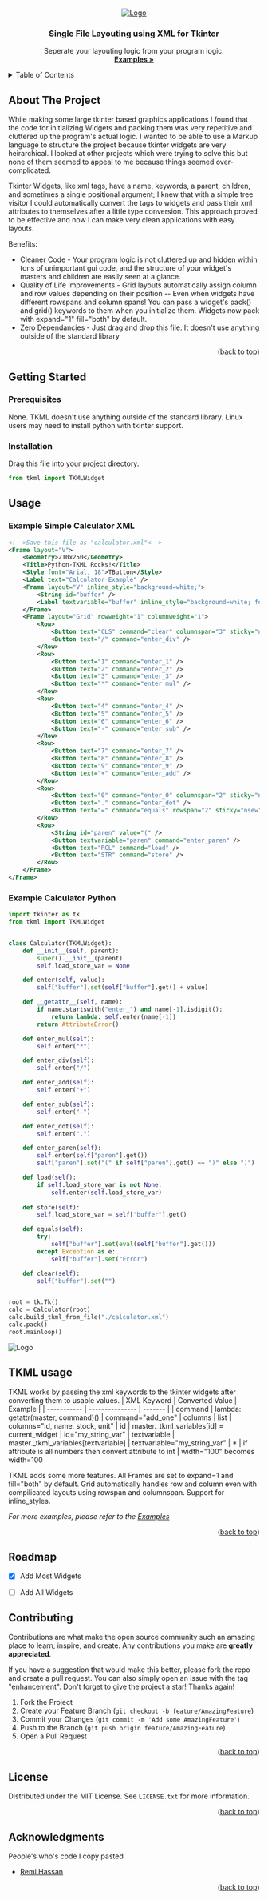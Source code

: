 <!-- Improved compatibility of back to top link: See: https://github.com/RandyGraham/Python-TKLM/pull/73 -->
<a name="readme-top"></a>
<!--
*** Thanks for checking out the Best-README-Template. If you have a suggestion
*** that would make this better, please fork the repo and create a pull request
*** or simply open an issue with the tag "enhancement".
*** Don't forget to give the project a star!
*** Thanks again! Now go create something AMAZING! :D
-->



<!-- PROJECT SHIELDS -->
<!--
*** I'm using markdown "reference style" links for readability.
*** Reference links are enclosed in brackets [ ] instead of parentheses ( ).
*** See the bottom of this document for the declaration of the reference variables
*** for contributors-url, forks-url, etc. This is an optional, concise syntax you may use.
*** https://www.markdownguide.org/basic-syntax/#reference-style-links
-->
<!-- PROJECT LOGO -->
<br />
<div align="center">
  <a href="https://github.com/RandyGraham/Python-TMKL/">
    <img src="Images/PythonTKML.png" alt="Logo">
  </a>

  <h3 align="center">Single File Layouting using XML for Tkinter</h3>

  <p align="center">
    Seperate your layouting logic from your program logic.
    <br />
    <a href="https://github.com/RandyGraham/Python-TMKL/Examples"><strong>Examples »</strong></a>
    <br />

</div>



<!-- TABLE OF CONTENTS -->
<details>
  <summary>Table of Contents</summary>
  <ol>
    <li>
      <a href="#about-the-project">About The Project</a>
      <ul>
        <li><a href="#built-with">Built With</a></li>
      </ul>
    </li>
    <li>
      <a href="#getting-started">Getting Started</a>
      <ul>
        <li><a href="#prerequisites">Prerequisites</a></li>
        <li><a href="#installation">Installation</a></li>
      </ul>
    </li>
    <li><a href="#usage">Usage</a></li>
    <li><a href="#roadmap">Roadmap</a></li>
    <li><a href="#contributing">Contributing</a></li>
    <li><a href="#license">License</a></li>
    <li><a href="#contact">Contact</a></li>
    <li><a href="#acknowledgments">Acknowledgments</a></li>
  </ol>
</details>



<!-- ABOUT THE PROJECT -->
## About The Project

While making some large tkinter based graphics applications I found that the code for initializing Widgets and packing them was very repetitive and cluttered up the program's actual logic. I wanted to be able to use a Markup language to structure the project because tkinter widgets are very heirarchical. I looked at other projects which were trying to solve this but none of them seemed to appeal to me because things seemed over-complicated.

Tkinter Widgets, like xml tags, have a name, keywords, a parent, children, and sometimes a single positional argument; I knew that with a simple tree visitor I could automatically convert the tags to widgets and pass their xml attributes to themselves after a little type conversion. This approach proved to be effective and now I can make very clean applications with easy layouts.

Benefits:
* Cleaner Code - Your program logic is not cluttered up and hidden within tons of unimportant gui code, and the structure of your widget's masters and children are easily seen at a glance.
* Quality of Life Improvements - Grid layouts automatically assign column and row values depending on their position -- Even when widgets have different rowspans and column spans! You can pass a widget's pack() and grid() keywords to them when you initialize them. Widgets now pack with expand="1" fill="both" by default.
* Zero Dependancies - Just drag and drop this file. It doesn't use anything outside of the standard library

<p align="right">(<a href="#readme-top">back to top</a>)</p>



<!-- GETTING STARTED -->
## Getting Started

### Prerequisites

None. TKML doesn't use anything outside of the standard library. Linux users may need to install python with tkinter support.

### Installation

Drag this file into your project directory.

```python
from tkml import TKMLWidget
```




<!-- USAGE EXAMPLES -->
## Usage

### Example Simple Calculator XML
```xml
<!-->Save this file as "calculator.xml"<-->
<Frame layout="V">
    <Geometry>210x250</Geometry>
    <Title>Python-TKML Rocks!</Title>
    <Style font="Arial, 18">TButton</Style>
    <Label text="Calculator Example" />
    <Frame layout="V" inline_style="background=white;">
        <String id="buffer" />
        <Label textvariable="buffer" inline_style="background=white; font=Arial, 20;" />
    </Frame>
    <Frame layout="Grid" rowweight="1" columnweight="1">
        <Row>
            <Button text="CLS" command="clear" columnspan="3" sticky="nsew" />
            <Button text="/" command="enter_div" />
        </Row>
        <Row>
            <Button text="1" command="enter_1" />
            <Button text="2" command="enter_2" />
            <Button text="3" command="enter_3" />
            <Button text="*" command="enter_mul" />
        </Row>
        <Row>
            <Button text="4" command="enter_4" />
            <Button text="5" command="enter_5" />
            <Button text="6" command="enter_6" />
            <Button text="-" command="enter_sub" />
        </Row>
        <Row>
            <Button text="7" command="enter_7" />
            <Button text="8" command="enter_8" />
            <Button text="9" command="enter_9" />
            <Button text="+" command="enter_add" />
        </Row>
        <Row>
            <Button text="0" command="enter_0" columnspan="2" sticky="nsew" />
            <Button text="." command="enter_dot" />
            <Button text="=" command="equals" rowspan="2" sticky="nsew" />
        </Row>
        <Row>
            <String id="paren" value="(" />
            <Button textvariable="paren" command="enter_paren" />
            <Button text="RCL" command="load" />
            <Button text="STR" command="store" />
        </Row>
    </Frame>
</Frame>
```
### Example Calculator Python
```python
import tkinter as tk
from tkml import TKMLWidget


class Calculator(TKMLWidget):
    def __init__(self, parent):
        super().__init__(parent)
        self.load_store_var = None

    def enter(self, value):
        self["buffer"].set(self["buffer"].get() + value)

    def __getattr__(self, name):
        if name.startswith("enter_") and name[-1].isdigit():
            return lambda: self.enter(name[-1])
        return AttributeError()

    def enter_mul(self):
        self.enter("*")

    def enter_div(self):
        self.enter("/")

    def enter_add(self):
        self.enter("+")

    def enter_sub(self):
        self.enter("-")

    def enter_dot(self):
        self.enter(".")

    def enter_paren(self):
        self.enter(self["paren"].get())
        self["paren"].set("(" if self["paren"].get() == ")" else ")")

    def load(self):
        if self.load_store_var is not None:
            self.enter(self.load_store_var)
    
    def store(self):
        self.load_store_var = self["buffer"].get()

    def equals(self):
        try:
            self["buffer"].set(eval(self["buffer"].get()))
        except Exception as e:
            self["buffer"].set("Error")

    def clear(self):
        self["buffer"].set("")


root = tk.Tk()
calc = Calculator(root)
calc.build_tkml_from_file("./calculator.xml")
calc.pack()
root.mainloop()
```

<img src="Images/CalculatorScreenshot.PNG" alt="Logo">


## TKML usage
TKML works by passing the xml keywords to the tkinter widgets after converting them to usable values.
| XML Keyword | Converted Value | Example |
| ----------- | --------------- | ------- |
| command     | lambda: getattr(master, command)() | command="add_one"
| columns     | list | columns="id, name, stock, unit"
| id          | master._tkml_variables[id] = current_widget | id="my_string_var"
| textvariable | master._tkml_variables[textvariable] | textvariable="my_string_var"
| * | if attribute is all numbers then convert attribute to int | width="100" becomes width=100

TKML adds some more features. All Frames are set to expand=1 and fill="both" by default. Grid automatically handles row and column even with compilicated layouts using rowspan and columnspan. Support for inline_styles.

_For more examples, please refer to the [Examples](https://www.github.com/RandyGraham/Python-TKML/Examples)_

<p align="right">(<a href="#readme-top">back to top</a>)</p>



<!-- ROADMAP -->
## Roadmap

- [x] Add Most Widgets
- [ ] Add All Widgets



<!-- CONTRIBUTING -->
## Contributing

Contributions are what make the open source community such an amazing place to learn, inspire, and create. Any contributions you make are **greatly appreciated**.

If you have a suggestion that would make this better, please fork the repo and create a pull request. You can also simply open an issue with the tag "enhancement".
Don't forget to give the project a star! Thanks again!

1. Fork the Project
2. Create your Feature Branch (`git checkout -b feature/AmazingFeature`)
3. Commit your Changes (`git commit -m 'Add some AmazingFeature'`)
4. Push to the Branch (`git push origin feature/AmazingFeature`)
5. Open a Pull Request

<p align="right">(<a href="#readme-top">back to top</a>)</p>



<!-- LICENSE -->
## License

Distributed under the MIT License. See `LICENSE.txt` for more information.

<p align="right">(<a href="#readme-top">back to top</a>)</p>




<!-- ACKNOWLEDGMENTS -->
## Acknowledgments
People's who's code I copy pasted

* [Remi Hassan](https://stackoverflow.com/users/6424190/rami-hassan)


<p align="right">(<a href="#readme-top">back to top</a>)</p>
